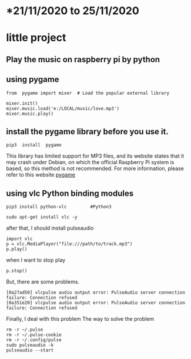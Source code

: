   # *21/11/2020 to 25/11/2020
  # little project

## Play the music on raspberry pi by python

##  using pygame
```
from  pygame import mixer  # Load the popular external library 

mixer.init()
mixer.music.load('e:/LOCAL/music/love.mp3')
mixer.music.play()
```

## install the pygame library before you use it.
```
pip3  install  pygame
```

This library has limited support for MP3 files, and its website states that it may crash under Debian, on which the official Raspberry Pi system is based, so this method is not recommended. For more information, please refer to this website [pygame](http://www.pygame.org/docs/ref/music.html)

## using vlc Python binding modules
```
pip3 install python-vlc         #Python3
```
```
sudo apt-get install vlc -y  
```
after that, I should install pulseaudio
```
import vlc
p = vlc.MediaPlayer("file:///path/to/track.mp3")
p.play()
```
when I want to stop play
```
p.stop()
```

But, there are some problems.
```
[0a27ad50] vlcpulse audio output error: PulseAudio server connection failure: Connection refused
[0a351e20] vlcpulse audio output error: PulseAudio server connection failure: Connection refused
```
Finally, I deal with this problem
The way to solve the problem
```
rm -r ~/.pulse
rm -r ~/.pulse-cookie
rm -r ~/.config/pulse
sudo pulseaudio -k
pulseaudio --start
```


